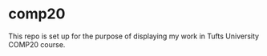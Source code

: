 # comp20

This repo is set up for the purpose of displaying my work in Tufts University COMP20 course.
